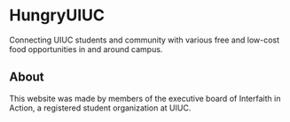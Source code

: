 # HungryUIUC

Connecting UIUC students and community with various free and low-cost food opportunities in and around campus.

## About

This website was made by members of the executive board of Interfaith in Action, a registered student organization at UIUC.


